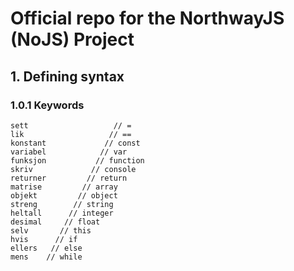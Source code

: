 # Official repo for the NorthwayJS (NoJS) Project

## 1. Defining syntax

### 1.0.1 Keywords

```
sett                   // =
lik                   // ==
konstant             // const
variabel            // var
funksjon           // function
skriv             // console
returner         // return
matrise         // array
objekt         // object
streng        // string
heltall      // integer
desimal     // float
selv       // this
hvis      // if
ellers   // else
mens    // while
```

